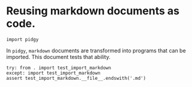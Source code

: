 # Reusing markdown documents as code.

    import pidgy

In `pidgy`, `markdown` documents are transformed into programs that can be
imported. This document tests that ability.

    try: from . import test_import_markdown
    except: import test_import_markdown
    assert test_import_markdown.__file__.endswith('.md')

